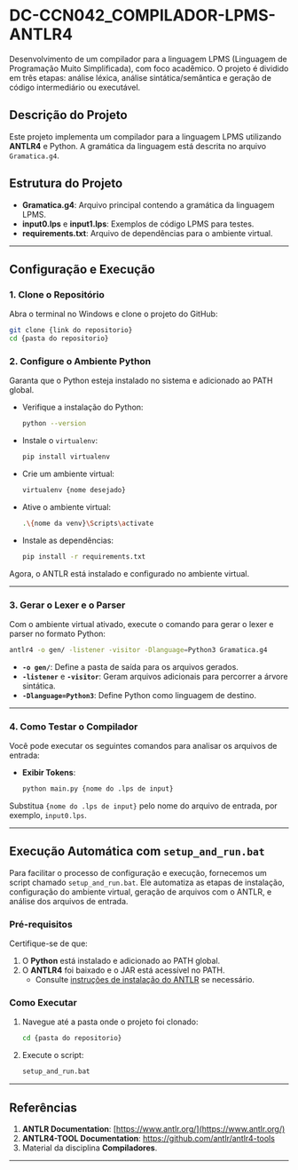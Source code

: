 # DC-CCN042_COMPILADOR-LPMS-ANTLR4

Desenvolvimento de um compilador para a linguagem LPMS (Linguagem de Programação Muito Simplificada), com foco acadêmico. O projeto é dividido em três etapas: análise léxica, análise sintática/semântica e geração de código intermediário ou executável.

## Descrição do Projeto

Este projeto implementa um compilador para a linguagem LPMS utilizando **ANTLR4** e Python. A gramática da linguagem está descrita no arquivo `Gramatica.g4`.

## Estrutura do Projeto

- **Gramatica.g4**: Arquivo principal contendo a gramática da linguagem LPMS.
- **input0.lps** e **input1.lps**: Exemplos de código LPMS para testes.
- **requirements.txt**: Arquivo de dependências para o ambiente virtual.

---

## Configuração e Execução

### 1. Clone o Repositório

Abra o terminal no Windows e clone o projeto do GitHub:

```bash
git clone {link do repositorio}
cd {pasta do repositorio}
```

### 2. Configure o Ambiente Python

Garanta que o Python esteja instalado no sistema e adicionado ao PATH global.

- Verifique a instalação do Python:
  ```bash
  python --version
  ```

- Instale o `virtualenv`:
  ```bash
  pip install virtualenv
  ```

- Crie um ambiente virtual:
  ```bash
  virtualenv {nome desejado}
  ```

- Ative o ambiente virtual:
  ```bash
  .\{nome da venv}\Scripts\activate
  ```

- Instale as dependências:
  ```bash
  pip install -r requirements.txt
  ```

Agora, o ANTLR está instalado e configurado no ambiente virtual.

---

### 3. Gerar o Lexer e o Parser

Com o ambiente virtual ativado, execute o comando para gerar o lexer e parser no formato Python:

```bash
antlr4 -o gen/ -listener -visitor -Dlanguage=Python3 Gramatica.g4
```

- **`-o gen/`**: Define a pasta de saída para os arquivos gerados.
- **`-listener`** e **`-visitor`**: Geram arquivos adicionais para percorrer a árvore sintática.
- **`-Dlanguage=Python3`**: Define Python como linguagem de destino.

---

### 4. Como Testar o Compilador

Você pode executar os seguintes comandos para analisar os arquivos de entrada:

- **Exibir Tokens**:
  ```bash
  python main.py {nome do .lps de input}
  ```

Substitua `{nome do .lps de input}` pelo nome do arquivo de entrada, por exemplo, `input0.lps`.

---

## Execução Automática com `setup_and_run.bat`

Para facilitar o processo de configuração e execução, fornecemos um script chamado `setup_and_run.bat`. Ele automatiza as etapas de instalação, configuração do ambiente virtual, geração de arquivos com o ANTLR, e análise dos arquivos de entrada.

### Pré-requisitos
Certifique-se de que:
1. O **Python** está instalado e adicionado ao PATH global.
2. O **ANTLR4** foi baixado e o JAR está acessível no PATH.
   - Consulte [instruções de instalação do ANTLR](https://www.antlr.org/download.html) se necessário.

### Como Executar
1. Navegue até a pasta onde o projeto foi clonado:
   ```cmd
   cd {pasta do repositorio}
   ```

2. Execute o script:
   ```cmd
   setup_and_run.bat
   ```
---

## Referências

1. **ANTLR Documentation**: [https://www.antlr.org/](https://www.antlr.org/)
2. **ANTLR4-TOOL Documentation**: https://github.com/antlr/antlr4-tools
3. Material da disciplina **Compiladores**.

---
